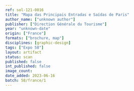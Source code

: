 ```yaml
---
ref: sol-121-0016
title: "Mapa das Principais Entradas e Saídas de Paris"
author_name: ["unknown author"]
publisher: ["Direction Générale du Tourisme"]
year: "unknown-date"
origin: ["France"]
formats: ["brochure, map"]
disciplines: [graphic-design]
tags: ["Expo 58"]
layout: artifact
status: scan
published: false
int_published: false
image_count:
date_added: 2023-06-16
batch: 58/france/1
---
```

